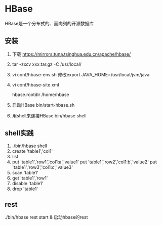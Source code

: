 # HBase

HBase是一个分布式的、面向列的开源数据库

## 安装

1. 下载 https://mirrors.tuna.tsinghua.edu.cn/apache/hbase/
2. tar -zxcv xxx.tar.gz -C /usr/local/
3. vi conf/hbase-env.sh  修改export JAVA_HOME=/usr/local/jvm/java
4. vi conf/hbase-site.xml
	
	<configuration>
	  <property>
		<name>hbase.rootdir</name>
		<value>/home/hbase</value>
	  </property>
	</configuration>
	
5. 启动HBase  bin/start-hbase.sh
6. 用shell来连接HBase   bin/hbase shell

## shell实践

1. ./bin/hbase shell
2. create 'table1','col1'
3. list
4. put 'table1','row1','col1:a','value1'
   put 'table1','row2','col1:b','value2'
   put 'table1','row3','col1:c','value3'
5. scan 'table1'
6. get 'table1','row1'
7. disable 'table1'
8. drop 'table1'

## rest

./bin/hbase rest start & 启动hbase的rest